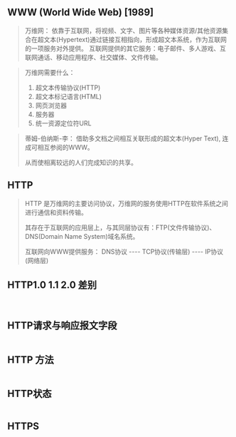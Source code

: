 ## WWW (World Wide Web)   [1989]

> 万维网： 依靠于互联网，将视频、文字、图片等各种媒体资源/其他资源集合在超文本(Hypertext)通过链接互相指向，形成超文本系统，作为互联网的一项服务对外提供。 互联网提供的其它服务：电子邮件、多人游戏、互联网通话、移动应用程序、社交媒体、文件传输。

> 万维网需要什么：
>
> 1. 超文本传输协议(HTTP)
> 2. 超文本标记语言(HTML)
> 3. 网页浏览器
> 4. 服务器
> 5. 统一资源定位符URL

> 蒂姆-伯纳斯-李：  借助多文档之间相互关联形成的超文本(Hyper Text), 连成可相互参阅的WWW。
>
> 从而使相离较远的人们完成知识的共享。

## HTTP

> HTTP 是万维网的主要访问协议，万维网的服务使用HTTP在软件系统之间进行通信和资料传输。
>
> 其存在于互联网的应用层上，与其同层协议有：FTP(文件传输协议)、DNS(Domain Name System)域名系统。
>
> 互联网向WWW提供服务： DNS协议 ---- TCP协议(传输层) ----  IP协议(网络层)

## HTTP1.0 1.1 2.0 差别

```


```



## HTTP请求与响应报文字段

```

```





## HTTP 方法

```

```



## HTTP状态

```

```



## HTTPS

```

```

